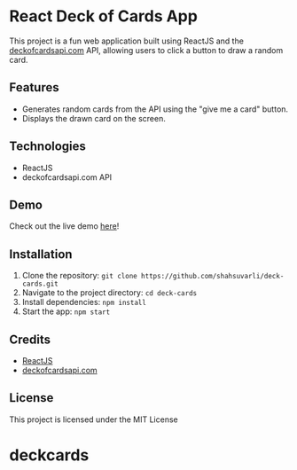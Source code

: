 React Deck of Cards App
=======================

This project is a fun web application built using ReactJS and the [deckofcardsapi.com](https://deckofcardsapi.com/) API, allowing users to click a button to draw a random card.

Features
--------

-   Generates random cards from the API using the "give me a card" button.
-   Displays the drawn card on the screen.

Technologies
------------

-   ReactJS
-   deckofcardsapi.com API

Demo
----

Check out the live demo [here](https://deck-of-cards-app.netlify.app/)!

Installation
------------

1.  Clone the repository: `git clone https://github.com/shahsuvarli/deck-cards.git`
2.  Navigate to the project directory: `cd deck-cards`
3.  Install dependencies: `npm install`
4.  Start the app: `npm start`

Credits
-------

-   [ReactJS](https://reactjs.org/)
-   [deckofcardsapi.com](https://deckofcardsapi.com/)

License
-------

This project is licensed under the MIT License
# deckcards
